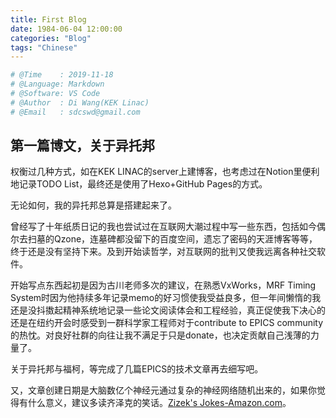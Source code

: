 ```yaml
---
title: First Blog
date: 1984-06-04 12:00:00
categories: "Blog"
tags: "Chinese"
---
```


```python
# @Time    : 2019-11-18
# @Language: Markdown
# @Software: VS Code
# @Author  : Di Wang(KEK Linac)
# @Email   : sdcswd@gmail.com
```
## 第一篇博文，关于异托邦


权衡过几种方式，如在KEK LINAC的server上建博客，也考虑过在Notion里便利地记录TODO List，最终还是使用了Hexo+GitHub Pages的方式。

无论如何，我的异托邦总算是搭建起来了。

曾经写了十年纸质日记的我也尝试过在互联网大潮过程中写一些东西，包括如今偶尔去扫墓的Qzone，连墓碑都没留下的百度空间，遗忘了密码的天涯博客等等，终于还是没有坚持下来。及到开始读哲学，对互联网的批判又使我远离各种社交软件。

开始写点东西起初是因为古川老师多次的建议，在熟悉VxWorks，MRF Timing System时因为他持续多年记录memo的好习惯使我受益良多，但一年间懒惰的我还是没抖擞起精神系统地记录一些论文阅读体会和工程经验，真正促使我下决心的还是在纽约开会时感受到一群科学家工程师对于contribute to EPICS community的热忱。对良好社群的向往让我不满足于只是donate，也决定贡献自己浅薄的力量了。

关于异托邦与福柯，等完成了几篇EPICS的技术文章再去细写吧。

又，文章创建日期是大脑数亿个神经元通过复杂的神经网络随机出来的，如果你觉得有什么意义，建议多读齐泽克的笑话。[Zizek's Jokes-Amazon.com](https://www.amazon.com/Zizeks-Jokes-about-Hegel-Negation/dp/0262026716)。